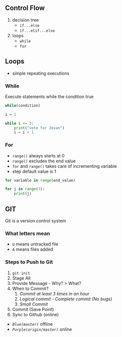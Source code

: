 ## Control Flow

1. decision tree
   - `if...else`
   - `if...elif...else`
2. loops
   - `while`
   - `for`

## Loops

- simple repeating executions

### While

Execute statements while the condition true

```py
while(condition)
```

```py
i = 1

while i <= 3:
    print("vote for Jevan")
    i = i + 1
```

### For

- `range()` always starts at 0
- `range()` excludes the end value
- `for` and `range()` takes care of incrementing variable
- step default value is 1

```py
for variable in range(end_value)
```

```py
for j in range(3):
    print(j)
```

## GIT

Git is a version control system

### What letters mean

- `U` means untracked file
- `A` means files added

### Steps to Push to Git

1. `git init`
2. Stage All
3. Provide Message - Why? > What?
4. When to Commit?
   1. _Commit at least 3 times in an hour_
   2. _Logical commit - Complete commit (No bugs)_
   3. _Small Commit_
5. Commit (Save Point)
6. Sync to Github (online)

- _`Blue(master)`_ offline
- _`Purple(origin/master)`_ online

